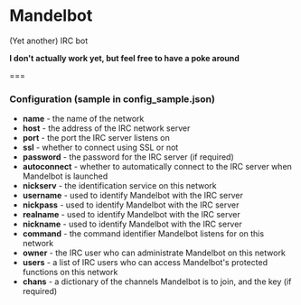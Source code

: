 Mandelbot
====

(Yet another) IRC bot

**I don't actually work yet, but feel free to have a poke around**

===
### Configuration (sample in config_sample.json)
* **name** - the name of the network
* **host** - the address of the IRC network server
* **port** - the port the IRC server listens on
* **ssl** - whether to connect using SSL or not
* **password** - the password for the IRC server (if required)
* **autoconnect** - whether to automatically connect to the IRC server when Mandelbot is launched
* **nickserv** - the identification service on this network
* **username** - used to identify Mandelbot with the IRC server
* **nickpass** - used to identify Mandelbot with the IRC server
* **realname** - used to identify Mandelbot with the IRC server
* **nickname** - used to identify Mandelbot with the IRC server
* **command** - the command identifier Mandelbot listens for on this network
* **owner** - the IRC user who can administrate Mandelbot on this network
* **users** - a list of IRC users who can access Mandelbot's protected functions on this network
* **chans** - a dictionary of the channels Mandelbot is to join, and the key (if required)
